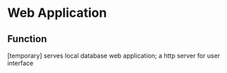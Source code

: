 
# Web Application



## Function
  [temporary] serves local database
  web application; a http server for user interface 
